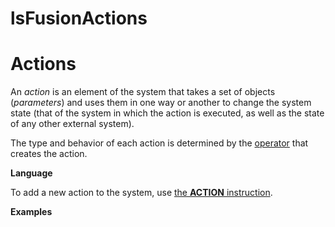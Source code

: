 # lsFusionActions

# Actions

An *action* is an element of the system that takes a set of objects (*parameters*) and uses them in one way or another to change the system state (that of the system in which the action is executed, as well as the state of any other external system).

The type and behavior of each action is determined by the [operator](Оperators.md) that creates the action.

**Language**

To add a new action to the system, use [the **ACTION** instruction](ACTION_instruction.md).

**Examples**


